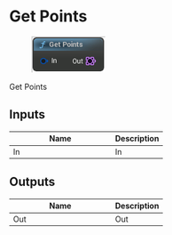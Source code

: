 # Get Points

<div align="left" data-full-width="false"><figure><img src="../../../api/Point/Get_Points.png" alt=""><figcaption></figcaption></figure></div>

Get Points

## Inputs

<table><thead><tr><th width="170">Name</th><th>Description</th></tr></thead><tbody><tr><td>In</td><td>In</td></tr></tbody></table>

## Outputs

<table><thead><tr><th width="170">Name</th><th>Description</th></tr></thead><tbody><tr><td>Out</td><td>Out</td></tr></tbody></table>

